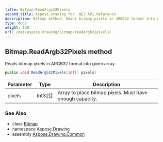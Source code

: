 ```yaml
---
title: Bitmap.ReadArgb32Pixels
second_title: Aspose.Drawing for .NET API Reference
description: Bitmap method. Reads bitmap pixels in ARGB32 format into given array
type: docs
weight: 150
url: /net/aspose.drawing/bitmap/readargb32pixels/
---
```

## Bitmap.ReadArgb32Pixels method

Reads bitmap pixels in ARGB32 format into given array.

```csharp
public void ReadArgb32Pixels(int[] pixels)
```

| Parameter | Type | Description |
| --- | --- | --- |
| pixels | Int32[] | Array to place bitmap pixels. Must have enough capacity. |

### See Also

* class [Bitmap](../)
* namespace [Aspose.Drawing](../../bitmap/)
* assembly [Aspose.Drawing.Common](../../../)


